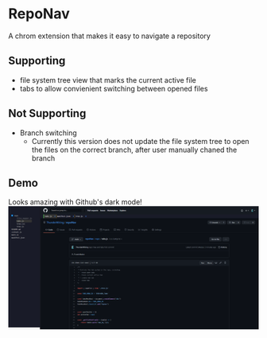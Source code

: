 # RepoNav

A chrom extension that makes it easy to navigate a repository

## Supporting
* file system tree view that marks the current active file
* tabs to allow convienient switching between opened files

## Not Supporting
* Branch switching
  *  Currently this version does not update the file system tree to open the files 
    on the correct branch, after user manually chaned the branch

## Demo
Looks amazing with Github's dark mode!
![title](demo/screen1.PNG)